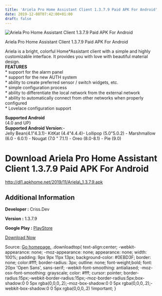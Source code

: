 ```yaml
---
title: 'Ariela Pro Home Assistant Client 1.3.7.9 Paid APK For Android'
date: 2019-12-08T07:42:00+01:00
draft: false
---
```


![Ariela Pro Home Assistant Client 1.3.7.9 Paid APK For Android](https://i1.wp.com/apkhome.net/wp-content/uploads/2019/11/Ariela-Pro-Home-Assistant-Client-1.3.7.9-Paid.png "Ariela Pro Home Assistant Client 1.3.7.9 Paid APK For Android")

  

Ariela Pro Home Assistant Client 1.3.7.9 Paid APK For Android

Ariela is a bright, colorful Home\*Assistant client with a simple and highly customizable interface. It provides you with love with beautiful material design.  
**FEATURES**  
\* support for the alarm panel  
\* support for the new AUTH system  
\* ability to create preferred sensor / switch widgets, etc.  
\* simple configuration process  
\* ability to differentiate the local network from the external network  
\* ability to automatically connect from other networks when properly configured  
\* Lovelace configuration support

**Supported Android**  
{4.0 and UP}  
**Supported Android Version**:-  
Jelly Bean(4.1"4.3.1)- KitKat (4.4"4.4.4)- Lollipop (5.0"5.0.2) - Marshmallow (6.0 - 6.0.1) - Nougat (7.0 " 7.1.1) - Oreo (8.0-8.1) - Pie (9.0)

Download Ariela Pro Home Assistant Client 1.3.7.9 Paid APK For Android
======================================================================

http://dl1.apkhome.net/2019/11/Ariela\_1.3.7.9.apk

Additional Information
----------------------

**Developer :** Criss.Dev

**Version :** 1.3.7.9

**Google Play :** [PlayStore](https://play.google.com/store/apps/details?id=com.surodev.arielapro)

  

[Download Now](https://store4app.co/post/ariela-pro-home-assistant-client-1-3-7-9-paid-apk-for-android_1574940362)

  
Source: [Go homepage.](https://store4app.co/post/ariela-pro-home-assistant-client-1-3-7-9-paid-apk-for-android_1574940362) .downloadtop{ text-align:center; -webkit-appearance: none; -moz-appearance: none; appearance: none; width: 100%; padding: 9px 9px 11px 13px; background-color: #0EBD3F; border: none; color:#fff; border-radius: 3px; outline: none; font-weight;bold; font: 20px 'Open Sans', sans-serif; -webkit-font-smoothing: antialiased; -moz-osx-font-smoothing: grayscale; color: #fff; cursor: pointer; border-radius:15px;-webkit-border-radius:15px;-moz-border-radius:5px;box-shadow:0 0 5px rgba(0,0,0,.2);-moz-box-shadow:0 0 5px rgba(0,0,0,.2);-webkit-box-shadow:0 0 5px rgba(0,0,0,.2) !important; }
